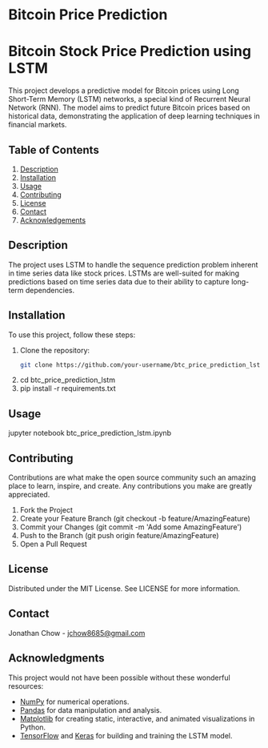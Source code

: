 # Bitcoin Price Prediction

# Bitcoin Stock Price Prediction using LSTM

This project develops a predictive model for Bitcoin prices using Long Short-Term Memory (LSTM) networks, a special kind of Recurrent Neural Network (RNN). The model aims to predict future Bitcoin prices based on historical data, demonstrating the application of deep learning techniques in financial markets.

## Table of Contents
1. [Description](#description)
2. [Installation](#installation)
3. [Usage](#usage)
4. [Contributing](#contributing)
5. [License](#license)
6. [Contact](#contact)
7. [Acknowledgements](#acknowledgements)

## Description
The project uses LSTM to handle the sequence prediction problem inherent in time series data like stock prices. LSTMs are well-suited for making predictions based on time series data due to their ability to capture long-term dependencies.

## Installation
To use this project, follow these steps:

1. Clone the repository:
   ```bash
   git clone https://github.com/your-username/btc_price_prediction_lstm.git
2. cd btc_price_prediction_lstm
3. pip install -r requirements.txt

## Usage
jupyter notebook btc_price_prediction_lstm.ipynb

## Contributing
Contributions are what make the open source community such an amazing place to learn, inspire, and create. Any contributions you make are greatly appreciated.

1. Fork the Project
2. Create your Feature Branch (git checkout -b feature/AmazingFeature)
3. Commit your Changes (git commit -m 'Add some AmazingFeature')
4. Push to the Branch (git push origin feature/AmazingFeature)
5. Open a Pull Request

## License
Distributed under the MIT License. See LICENSE for more information.

## Contact
Jonathan Chow - jchow8685@gmail.com

## Acknowledgments

This project would not have been possible without these wonderful resources:

- [NumPy](http://numpy.org/) for numerical operations.
- [Pandas](https://pandas.pydata.org/) for data manipulation and analysis.
- [Matplotlib](https://matplotlib.org/) for creating static, interactive, and animated visualizations in Python.
- [TensorFlow](https://www.tensorflow.org/) and [Keras](https://keras.io/) for building and training the LSTM model.

